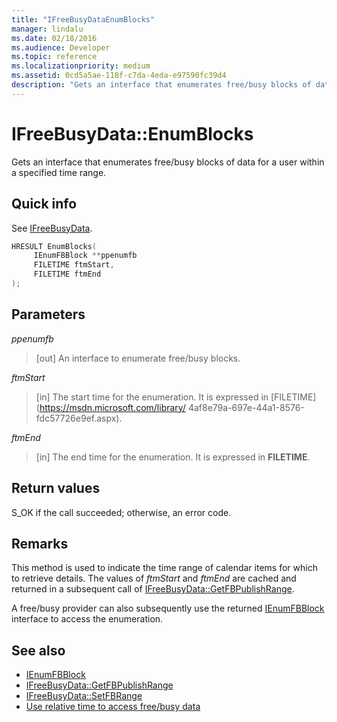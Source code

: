 ```yaml
---
title: "IFreeBusyDataEnumBlocks"
manager: lindalu
ms.date: 02/18/2016
ms.audience: Developer
ms.topic: reference
ms.localizationpriority: medium
ms.assetid: 0cd5a5ae-118f-c7da-4eda-e97590fc39d4
description: "Gets an interface that enumerates free/busy blocks of data for a user within a specified time range."
---
```


# IFreeBusyData::EnumBlocks

Gets an interface that enumerates free/busy blocks of data for a user within a specified time range.
  
## Quick info

See [IFreeBusyData](ifreebusydata.md).
  
```cpp
HRESULT EnumBlocks( 
     IEnumFBBlock **ppenumfb
     FILETIME ftmStart, 
     FILETIME ftmEnd 
);

```

## Parameters

_ppenumfb_
  
> [out] An interface to enumerate free/busy blocks.
    
_ftmStart_
  
> [in] The start time for the enumeration. It is expressed in [FILETIME](https://msdn.microsoft.com/library/ 4af8e79a-697e-44a1-8576-fdc57726e9ef.aspx).
    
_ftmEnd_
  
> [in] The end time for the enumeration. It is expressed in **FILETIME**.

## Return values

S_OK if the call succeeded; otherwise, an error code.
  
## Remarks

This method is used to indicate the time range of calendar items for which to retrieve details. The values of *ftmStart* and *ftmEnd* are cached and returned in a subsequent call of [IFreeBusyData::GetFBPublishRange](ifreebusydata-getfbpublishrange.md).
  
A free/busy provider can also subsequently use the returned [IEnumFBBlock](ienumfbblock.md) interface to access the enumeration.
  
## See also

- [IEnumFBBlock](ienumfbblock.md)
- [IFreeBusyData::GetFBPublishRange](ifreebusydata-getfbpublishrange.md)
- [IFreeBusyData::SetFBRange](ifreebusydata-setfbrange.md)
- [Use relative time to access free/busy data](how-to-use-relative-time-to-access-free-busy-data.md)
